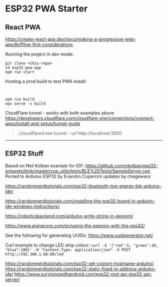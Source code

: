 # ESP32 PWA Starter

## React PWA
https://create-react-app.dev/docs/making-a-progressive-web-app/#offline-first-considerations

Running the project in dev mode:
```
git clone <this-repo>
cd esp32-pwa-app
npm run start
```

Hosting a prod build to test PWA install:
```


npm run build
npx serve -s build
```

CloudFlare tunnel - works with both examples above
https://developers.cloudflare.com/cloudflare-one/connections/connect-apps/install-and-setup/tunnel-guide

> .\cloudflared.exe tunnel --url http://localhost:3000

---

## ESP32 Stuff

Based on Neil Kolban example for IDF: https://github.com/nkolban/esp32-snippets/blob/master/cpp_utils/tests/BLE%20Tests/SampleServer.cpp
Ported to Arduino ESP32 by Evandro Copercini
updates by chegewara


https://randomnerdtutorials.com/esp32-bluetooth-low-energy-ble-arduino-ide/

https://randomnerdtutorials.com/installing-the-esp32-board-in-arduino-ide-windows-instructions/

https://roboticsbackend.com/arduino-write-string-in-eeprom/

https://www.aranacorp.com/en/using-the-eeprom-with-the-esp32/

See the following for generating UUIDs:
https://www.uuidgenerator.net/

Curl example to change LED strip colour:
`curl -d '{"red":5, "green":10, "blue":100}' -H "Content-Type: application/json" -X POST http://192.168.1.68:80/led`

https://randomnerdtutorials.com/esp32-set-custom-hostname-arduino/
https://randomnerdtutorials.com/esp32-static-fixed-ip-address-arduino-ide/
https://www.survivingwithandroid.com/esp32-rest-api-esp32-api-server/
